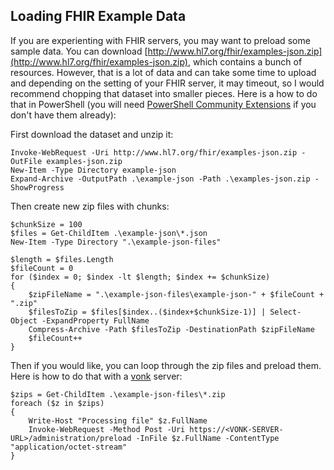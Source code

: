 Loading FHIR Example Data
--------------------------

If you are experienting with FHIR servers, you may want to preload some sample data. You can download [http://www.hl7.org/fhir/examples-json.zip](http://www.hl7.org/fhir/examples-json.zip), which contains a bunch of resources. However, that is a lot of data and can take some time to upload and depending on the setting of your FHIR server, it may timeout, so I would recommend chopping that dataset into smaller pieces. Here is a how to do that in PowerShell (you will need [PowerShell Community Extensions](https://www.powershellgallery.com/packages/Pscx) if you don't have them already):

First download the dataset and unzip it:

```
Invoke-WebRequest -Uri http://www.hl7.org/fhir/examples-json.zip -OutFile examples-json.zip
New-Item -Type Directory example-json
Expand-Archive -OutputPath .\example-json -Path .\examples-json.zip -ShowProgress
```

Then create new zip files with chunks:

```
$chunkSize = 100
$files = Get-ChildItem .\example-json\*.json
New-Item -Type Directory ".\example-json-files"

$length = $files.Length
$fileCount = 0
for ($index = 0; $index -lt $length; $index += $chunkSize)
{
    $zipFileName = ".\example-json-files\example-json-" + $fileCount + ".zip"
    $filesToZip = $files[$index..($index+$chunkSize-1)] | Select-Object -ExpandProperty FullName
    Compress-Archive -Path $filesToZip -DestinationPath $zipFileName
    $fileCount++
}
```

Then if you would like, you can loop through the zip files and preload them. Here is how to do that with a [vonk](https://fire.ly/vonk) server:

```
$zips = Get-ChildItem .\example-json-files\*.zip
foreach ($z in $zips)
{
    Write-Host "Processing file" $z.FullName
    Invoke-WebRequest -Method Post -Uri https://<VONK-SERVER-URL>/administration/preload -InFile $z.FullName -ContentType "application/octet-stream"
}
```